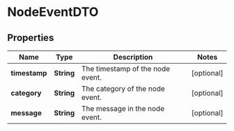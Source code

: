 
# NodeEventDTO

## Properties
Name | Type | Description | Notes
------------ | ------------- | ------------- | -------------
**timestamp** | **String** | The timestamp of the node event. |  [optional]
**category** | **String** | The category of the node event. |  [optional]
**message** | **String** | The message in the node event. |  [optional]



